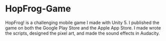 # HopFrog-Game
HopFrog! is a challenging mobile game I made with Unity 5. I published the game on both the Google Play Store and the Apple App Store. I made wrote the scripts, designed the pixel art, and made the sound effects in Audacity.
